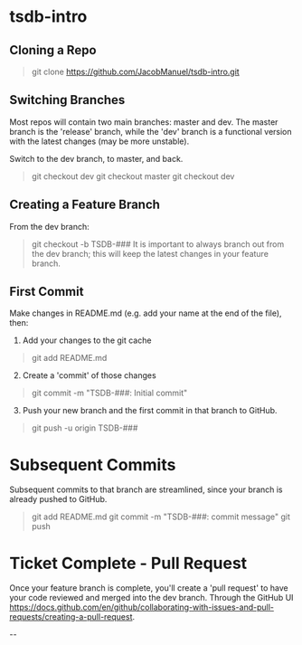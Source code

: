 # tsdb-intro

## Cloning a Repo
> git clone https://github.com/JacobManuel/tsdb-intro.git 

## Switching Branches 
Most repos will contain two main branches: master and dev. The master branch is the 'release' branch, while the 'dev' branch is a functional version with the latest changes (may be more unstable). 

Switch to the dev branch, to master, and back.
> git checkout dev
> git checkout master 
> git checkout dev

## Creating a Feature Branch 
From the dev branch: 
> git checkout -b TSDB-###
It is important to always branch out from the dev branch; this will keep the latest changes in your feature branch. 

## First Commit
Make changes in README.md (e.g. add your name at the end of the file), then:

1. Add your changes to the git cache
> git add README.md 

2. Create a 'commit' of those changes 
> git commit -m "TSDB-###: Initial commit"

3. Push your new branch and the first commit in that branch to GitHub. 
> git push -u origin TSDB-### 

# Subsequent Commits 
Subsequent commits to that branch are streamlined, since your branch is already pushed to GitHub. 
> git add README.md
> git commit -m "TSDB-###: commit message"
> git push

# Ticket Complete - Pull Request
Once your feature branch is complete, you'll create a 'pull request' to have your code reviewed and merged into the dev branch. Through the GitHub UI https://docs.github.com/en/github/collaborating-with-issues-and-pull-requests/creating-a-pull-request. 

--